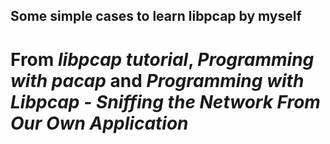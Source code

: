 ## Some simple cases to learn libpcap by myself
# From _libpcap tutorial_, _Programming with pacap_ and _Programming with Libpcap - Sniffing the Network From Our Own Application_ 
